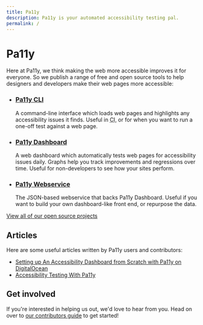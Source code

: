 ```yaml
---
title: Pa11y
description: Pa11y is your automated accessibility testing pal.
permalink: /
---
```



# Pa11y

Here at Pa11y, we think making the web more accessible improves it for everyone. So we publish a range of free and open source tools to help designers and developers make their web pages more accessible:

  - ### [Pa11y CLI]
    A command-line interface which loads web pages and highlights any accessibility issues it finds. Useful in <abbr title="Continuous Integration">CI</abbr>, or for when you want to run a one-off test against a web page.

  - ### [Pa11y Dashboard]
    A web dashboard which automatically tests web pages for accessibility issues daily. Graphs help you track improvements and regressions over time. Useful for non-developers to see how your sites perform.

  - ### [Pa11y Webservice]
    The JSON-based webservice that backs Pa11y Dashboard. Useful if you want to build your own dashboard-like front end, or repurpose the data.

[View all of our open source projects][projects]


## Articles

Here are some useful articles written by Pa11y users and contributors:

  - [Setting up An Accessibility Dashboard from Scratch with Pa11y on DigitalOcean](https://una.im/pa11y-dash/)
  - [Accessibility Testing With Pa11y](http://cruft.io/posts/accessibility-testing-with-pa11y/)


## Get involved

If you're interested in helping us out, we'd love to hear from you. Head on over to [our contributors guide][contributors] to get started!



[contributors]: /contributing/
[pa11y cli]: https://github.com/pa11y/pa11y
[pa11y dashboard]: https://github.com/pa11y/dashboard
[pa11y webservice]: https://github.com/pa11y/webservice
[projects]: /projects/
